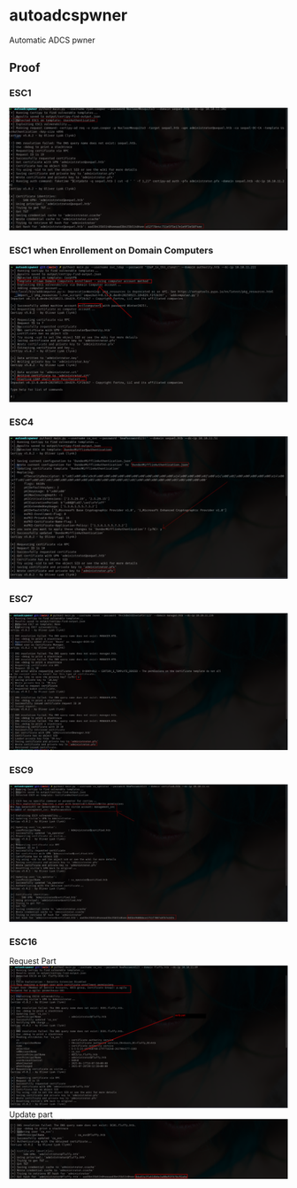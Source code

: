 # autoadcspwner
Automatic ADCS pwner

## Proof  
### ESC1  
![ESC1](.images/ESC1.png)

### ESC1 when Enrollement on Domain Computers
![ESC1](.images/ESC1-compter.png)

### ESC4  
![ESC4](.images/ESC4.png)

### ESC7  
![ESC7](.images/ESC7.png)

### ESC9
![ESC9](.images/ESC9.png)


### ESC16
Request Part
![ESC16-1](.images/ESC16-1.png)
Update part
![ESC16-2](.images/ESC16-2.png)
